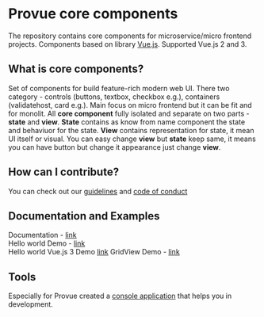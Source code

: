 # Provue core components
The repository contains core components for microservice/micro frontend projects. Components based on library [Vue.js](https://vuejs.org/). Supported Vue.js 2 and 3.

## What is core components?
Set of components for build feature-rich modern web UI. There two category - controls (buttons, textbox, checkbox e.g.), containers (validatehost, card e.g.). Main focus on micro frontend but it can be fit and for monolit. All **core component** fully isolated and separate on two parts - **state** and **view**. **State** contains as know from name component the state and behaviuor for the state. **View** contains representation for state, it mean UI itself or visual. You can easy change **view** but **state** keep same, it means you can have button but change it appearance just change **view**.

## How can I contribute?

You can check out our [guidelines](https://github.com/P-RCollaboration/CoreComponents/blob/main/CONTRIBUTING.md) and [code of conduct](https://github.com/P-RCollaboration/CoreComponents/blob/main/CODE_OF_CONDUCT.md)

## Documentation and Examples
Documentation - [link](https://p-rcollaboration.github.io/DocumentationWebSite/)  
Hello world Demo - [link](https://p-rcollaboration.github.io/CoreComponents/src/examples/helloworld/index.html)  
Hello world Vue.js 3 Demo [link](https://p-rcollaboration.github.io/CoreComponents/src/examples/helloworld/index.vue3.html)
GridView Demo - [link](https://p-rcollaboration.github.io/CoreComponents/src/examples/gridview/index.html)

## Tools
Especially for Provue created a [console application](https://github.com/P-RCollaboration/ProvueCLI) that helps you in development.  
